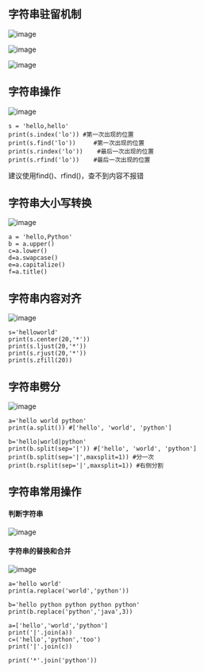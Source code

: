 ## 字符串驻留机制
![image](https://user-images.githubusercontent.com/71583369/149766172-9e74abb0-54be-45f5-85a5-a713c15bf91d.png)

![image](https://user-images.githubusercontent.com/71583369/149770143-c59cf281-3393-42cf-ab9d-b9a3d950a70e.png)

![image](https://user-images.githubusercontent.com/71583369/149770769-6fc80715-7f26-4561-a3fb-7f3f5cf7a9b7.png)

## 字符串操作
![image](https://user-images.githubusercontent.com/71583369/149770973-a11ebfa4-d486-4d2c-bc11-44adcb2f3d12.png)
```
s = 'hello,hello'
print(s.index('lo')) #第一次出现的位置
print(s.find('lo'))     #第一次出现的位置
print(s.rindex('lo'))    #最后一次出现的位置
print(s.rfind('lo'))    #最后一次出现的位置
```
建议使用find()、rfind()，查不到内容不报错
## 字符串大小写转换
![image](https://user-images.githubusercontent.com/71583369/149774090-ff9b7fc4-dfc4-4190-83d2-303a0f045954.png)
```
a = 'hello,Python'
b = a.upper()
c=a.lower()
d=a.swapcase()
e=a.capitalize()
f=a.title()
```
## 字符串内容对齐
![image](https://user-images.githubusercontent.com/71583369/149777613-91c0cfee-55e3-481b-9a67-1a72c93bf880.png)
```
s='helloworld'
print(s.center(20,'*'))
print(s.ljust(20,'*'))
print(s.rjust(20,'*'))
print(s.zfill(20))
```
## 字符串劈分
![image](https://user-images.githubusercontent.com/71583369/149889620-6d6362db-0e39-4285-935c-6b1e3b936fdd.png)

```
a='hello world python'
print(a.split()) #['hello', 'world', 'python']

b='hello|world|python'
print(b.split(sep='|')) #['hello', 'world', 'python']
print(b.split(sep='|',maxsplit=1)) #分一次
print(b.rsplit(sep='|',maxsplit=1)) #右侧分割
```
## 字符串常用操作
#### 判断字符串
![image](https://user-images.githubusercontent.com/71583369/149895522-2a867998-5ec0-47ec-b142-e0a31455b1ec.png)
#### 字符串的替换和合并
![image](https://user-images.githubusercontent.com/71583369/149896476-4aabf17e-5301-47f8-99fd-849ea7d2379e.png)
```
a='hello world'
print(a.replace('world','python'))

b='hello python python python python'
print(b.replace('python','java',3))

a=['hello','world','python']
print('|'.join(a))
c=('hello','python','too')
print('|'.join(c))

print('*'.join('python'))
```



